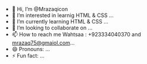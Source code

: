 - 👋 Hi, I’m @Mrazaqicon
- 👀 I’m interested in learnig HTML & CSS ...
- 🌱 I’m currently learning HTML & CSS ...
- 💞️ I’m looking to collaborate on ...
- 📫 How to reach me Wahtsaa : +923334040370 and mrazaq75@gmaiol.com...
- 😄 Pronouns: ...
- ⚡ Fun fact: ...

<!---
Mrazaqicon/Mrazaqicon is a ✨ special ✨ repository because its `README.md` (this file) appears on your GitHub profile.
You can click the Preview link to take a look at your changes.
--->
